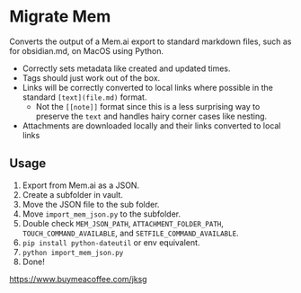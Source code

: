 # Migrate Mem

Converts the output of a Mem.ai export to standard markdown files, such as for obsidian.md, on MacOS using Python.

- Correctly sets metadata like created and updated times.
- Tags should just work out of the box.
- Links will be correctly converted to local links where possible in the standard `[text](file.md)` format.
  - Not the `[[note]]` format since this is a less surprising way to preserve the `text` and handles hairy corner cases like nesting.
- Attachments are downloaded locally and their links converted to local links

## Usage

1. Export from Mem.ai as a JSON.
2. Create a subfolder in vault.
3. Move the JSON file to the sub folder.
4. Move `import_mem_json.py` to the subfolder.
5. Double check `MEM_JSON_PATH`, `ATTACHMENT_FOLDER_PATH`, `TOUCH_COMMAND_AVAILABLE`, and `SETFILE_COMMAND_AVAILABLE`.
6. `pip install python-dateutil` or env equivalent.
7. `python import_mem_json.py`
8. Done!

https://www.buymeacoffee.com/jksg
